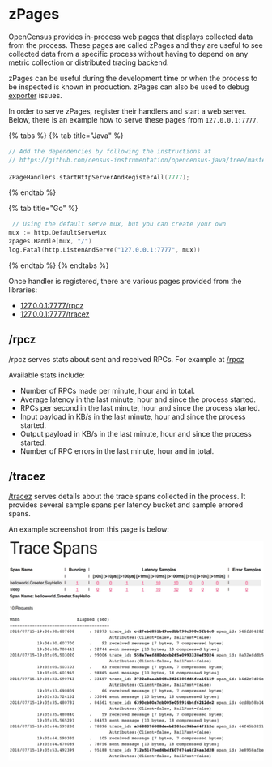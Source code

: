 # zPages

OpenCensus provides in-process web pages that displays collected data from the process. These pages are called zPages and they are useful to see collected data from a specific process without having to depend on any metric collection or distributed tracing backend.

zPages can be useful during the development time or when the process to be inspected is known in production. zPages can also be used to debug [exporter](https://opencensus.io/core-concepts/exporters) issues.

In order to serve zPages, register their handlers and start a web server. Below, there is an example how to serve these pages from `127.0.0.1:7777`.

{% tabs %}
{% tab title="Java" %}
```go
// Add the dependencies by following the instructions at
// https://github.com/census-instrumentation/opencensus-java/tree/master/contrib/zpages

ZPageHandlers.startHttpServerAndRegisterAll(7777);
```
{% endtab %}

{% tab title="Go" %}
```go
 // Using the default serve mux, but you can create your own
mux := http.DefaultServeMux
zpages.Handle(mux, "/")
log.Fatal(http.ListenAndServe("127.0.0.1:7777", mux))
```
{% endtab %}
{% endtabs %}

Once handler is registered, there are various pages provided from the libraries:

* [127.0.0.1:7777/rpcz](http://127.0.0.1:7777/rpcz)
* [127.0.0.1:7777/tracez](http://127.0.0.1:7777/tracez)

## **/rpcz**

/rpcz serves stats about sent and received RPCs. For example at [/rpcz](http://127.0.0.1:7777/rpcz)

Available stats include:

* Number of RPCs made per minute, hour and in total.
* Average latency in the last minute, hour and since the process started.
* RPCs per second in the last minute, hour and since the process started.
* Input payload in KB/s in the last minute, hour and since the process started.
* Output payload in KB/s in the last minute, hour and since the process started.
* Number of RPC errors in the last minute, hour and in total.

## **/tracez**

[/tracez](http://127.0.0.1:7777/tracez) serves details about the trace spans collected in the process. It provides several sample spans per latency bucket and sample errored spans.

An example screenshot from this page is below:

![](.gitbook/assets/image%20%283%29.png)

